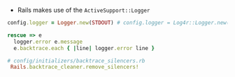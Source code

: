 - Rails makes use of the `ActiveSupport::Logger`

```ruby
config.logger = Logger.new(STDOUT) # config.logger = Log4r::Logger.new("Application Log")

rescue => e
  logger.error e.message
  e.backtrace.each { |line| logger.error line }

# config/initializers/backtrace_silencers.rb
 Rails.backtrace_cleaner.remove_silencers!
```
